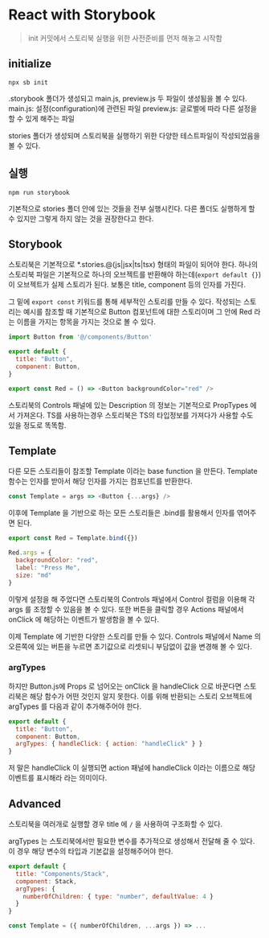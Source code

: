 # React with Storybook

> init 커밋에서 스토리북 실행을 위한 사전준비를 먼저 해놓고 시작함

## initialize
```shell
npx sb init
```

.storybook 폴더가 생성되고 main.js, preview.js 두 파일이 생성됨을 볼 수 있다.
main.js: 설정(configuration)에 관련된 파일
preview.js: 글로벌에 따라 다른 설정을 할 수 있게 해주는 파일

stories 폴더가 생성되며 스토리북을 실행하기 위한 다양한 테스트파일이 작성되었음을 볼 수 있다.

## 실행
```shell
npm run storybook
```

기본적으로 stories 폴더 안에 있는 것들을 전부 실행시킨다. 다른 폴더도 실행하게 할 수 있지만 그렇게 하지 않는 것을 권장한다고 한다.

## Storybook
스토리북은 기본적으로 *.stories.@(js|jsx|ts|tsx) 형태의 파일이 되어야 한다.
하나의 스토리북 파일은 기본적으로 하나의 오브젝트를 반환해야 하는데(`export default {}`)이 오브젝트가 실제 스토리가 된다.
보통은 title, component 등의 인자를 가진다.

그 밑에 `export const` 키워드를 통해 세부적인 스토리를 만들 수 있다.
작성되는 스토리는 예시를 참조할 때 기본적으로 Button 컴포넌트에 대한 스토리이며 그 안에 Red 라는 이름을 가지는 항목을 가지는 것으로 볼 수 있다.
```javascript
import Button from '@/components/Button'

export default {
  title: "Button",
  component: Button,
}

export const Red = () => <Button backgroundColor="red" />
```


스토리북의 Controls 패널에 있는 Description 의 정보는 기본적으로 PropTypes 에서 가져온다. 
TS를 사용하는경우 스토리북은 TS의 타입정보를 가져다가 사용할 수도 있을 정도로 똑똑함.
 
## Template
다른 모든 스토리들이 참조할 Template 이라는 base function 을 만든다.
Template 함수는 인자를 받아서 해당 인자를 가지는 컴포넌트를 반환한다.
```javascript
const Template = args => <Button {...args} />
```

이후에 Template 을 기반으로 하는 모든 스토리들은 .bind를 활용해서 인자를 엮어주면 된다.
```javascript
export const Red = Template.bind({})

Red.args = {
  backgroundColor: "red",
  label: "Press Me",
  size: "md"
}
```

이렇게 설정을 해 주었다면 스토리북의 Controls 패널에서 Control 컬럼을 이용해 각 args 를 조정할 수 있음을 볼 수 있다.
또한 버튼을 클릭할 경우 Actions 패널에서 onClick 에 해당하는 이벤트가 발생함을 볼 수 있다.

이제 Template 에 기반한 다양한 스토리를 만들 수 있다.
Controls 패널에서 Name 의 오른쪽에 있는 버튼을 누르면 초기값으로 리셋되니 부담없이 값을 변경해 볼 수 있다.

### argTypes
하지만 Button.js에 Props 로 넘어오는 onClick 을 handleClick 으로 바꾼다면 스토리북은 해당 함수가 어떤 것인지 알지 못한다. 
이를 위해 반환되는 스토리 오브젝트에 argTypes 를 다음과 같이 추가해주어야 한다.
```javascript
export default {
  title: "Button",
  component: Button,
  argTypes: { handleClick: { action: "handleClick" } }
}
```

저 말은 handleClick 이 실행되면 action 패널에 handleClick 이라는 이름으로 해당 이벤트를 표시해라 라는 의미이다.

## Advanced
스토리북을 여러개로 실행할 경우 title 에 `/` 을 사용하여 구조화할 수 있다.

argTypes 는 스토리북에서만 필요한 변수를 추가적으로 생성해서 전달해 줄 수 있다. 이 경우 해당 변수의 타입과 기본값을 설정해주어야 한다.
```javascript
export default {
  title: "Components/Stack",
  component: Stack,
  argTypes: {
    numberOfChildren: { type: "number", defaultValue: 4 }
  }
}

const Template = ({ numberOfChildren, ...args }) => ...
```
